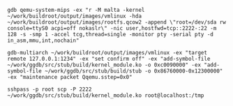`gdb qemu-system-mips -ex "r -M malta -kernel ~/work/buildroot/output/images/vmlinux -hda ~/work/buildroot/output/images/rootfs.qcow2 -append \"root=/dev/sda rw console=ttyS0 acpi=off nokaslr\" -nic user,hostfwd=tcp::2222-:22 -m 128 -s -smp 1 -accel tcg,thread=single -monitor pty -serial pty -d in_asm,mmu,int,nochain"`

`gdb-multiarch ~/work/buildroot/output/images/vmlinux -ex "target remote 127.0.0.1:1234" -ex "set confirm off" -ex "add-symbol-file ~/work/ggdb/src/stub/build/kernel_module.ko -o 0xc0090000" -ex "add-symbol-file ~/work/ggdb/src/stub/build/stub -o 0x86760000-0x12300000" -ex "maintenance packet Qqemu.sstep=0x0"`

`sshpass -p root scp -P 2222 ~/work/ggdb/src/stub/build/kernel_module.ko root@localhost:/tmp`

